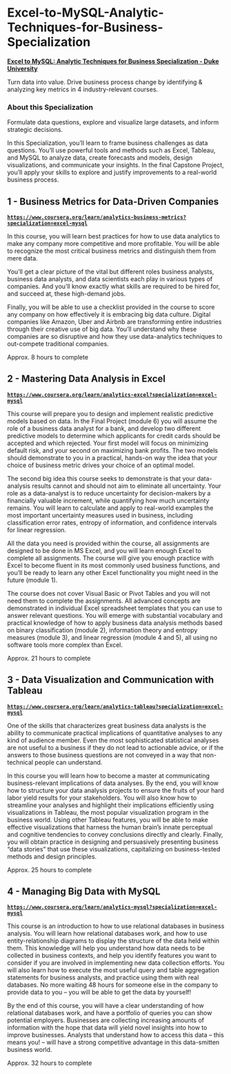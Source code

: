 # Excel-to-MySQL-Analytic-Techniques-for-Business-Specialization

**[Excel to MySQL: Analytic Techniques for Business Specialization - Duke University](https://www.coursera.org/specializations/excel-mysql "Specialization Description")**

Turn data into value. Drive business process change by identifying & analyzing key metrics in 4 industry-relevant courses.

### About this Specialization

Formulate data questions, explore and visualize large datasets, and inform strategic decisions.

In this Specialization, you’ll learn to frame business challenges as data questions. You’ll use powerful tools and methods such as Excel, Tableau, and MySQL to analyze data, create forecasts and models, design visualizations, and communicate your insights. In the final Capstone Project, you’ll apply your skills to explore and justify improvements to a real-world business process.

## 1 - Business Metrics for Data-Driven Companies

**[`https://www.coursera.org/learn/analytics-business-metrics?specialization=excel-mysql`](https://www.coursera.org/learn/analytics-business-metrics?specialization=excel-mysql "course Description")**

In this course, you will learn best practices for how to use data analytics to make any company more competitive and more profitable. You will be able to recognize the most critical business metrics and distinguish them from mere data.

You’ll get a clear picture of the vital but different roles business analysts, business data analysts, and data scientists each play in various types of companies. And you’ll know exactly what skills are required to be hired for, and succeed at, these high-demand jobs.
 
Finally, you will be able to use a checklist provided in the course to score any company on how effectively it is embracing big data culture. Digital companies like Amazon, Uber and Airbnb are transforming entire industries through their creative use of big data. You’ll understand why these companies are so disruptive and how they use data-analytics techniques to out-compete traditional companies.

Approx. 8 hours to complete

## 2 - Mastering Data Analysis in Excel

**[`https://www.coursera.org/learn/analytics-excel?specialization=excel-mysql`](https://www.coursera.org/learn/analytics-excel?specialization=excel-mysql "Course Description")**

This course will prepare you to design and implement realistic predictive models based on data. In the Final Project (module 6) you will assume the role of a business data analyst for a bank, and develop two different predictive models to determine which applicants for credit cards should be accepted and which rejected. Your first model will focus on minimizing default risk, and your second on maximizing bank profits. The two models should demonstrate to you in a practical, hands-on way the idea that your choice of business metric drives your choice of an optimal model.

The second big idea this course seeks to demonstrate is that your data-analysis results cannot and should not aim to eliminate all uncertainty. Your role as a data-analyst is to reduce uncertainty for decision-makers by a financially valuable increment, while quantifying how much uncertainty remains. You will learn to calculate and apply to real-world examples the most important uncertainty measures used in business, including classification error rates, entropy of information, and confidence intervals for linear regression.

All the data you need is provided within the course, all assignments are designed to be done in MS Excel, and you will learn enough Excel to complete all assignments. The course will give you enough practice with Excel to become fluent in its most commonly used business functions, and you’ll be ready to learn any other Excel functionality you might need in the future (module 1).

The course does not cover Visual Basic or Pivot Tables and you will not need them to complete the assignments. All advanced concepts are demonstrated in individual Excel spreadsheet templates that you can use to answer relevant questions. You will emerge with substantial vocabulary and practical knowledge of how to apply business data analysis methods based on binary classification (module 2), information theory and entropy measures (module 3), and linear regression (module 4 and 5), all using no software tools more complex than Excel.

Approx. 21 hours to complete

## 3 - Data Visualization and Communication with Tableau

**[`https://www.coursera.org/learn/analytics-tableau?specialization=excel-mysql`](https://www.coursera.org/learn/analytics-tableau?specialization=excel-mysql "Course Description")**

One of the skills that characterizes great business data analysts is the ability to communicate practical implications of quantitative analyses to any kind of audience member.  Even the most sophisticated statistical analyses are not useful to a business if they do not lead to actionable advice, or if the answers to those business questions are not conveyed in a way that non-technical people can understand.  

In this course you will learn how to become a master at communicating business-relevant implications of data analyses.  By the end, you will know how to structure your data analysis projects to ensure the fruits of your hard labor yield results for your stakeholders.  You will also know how to streamline your analyses and highlight their implications efficiently using visualizations in Tableau, the most popular visualization program in the business world.  Using other Tableau features, you will be able to make effective visualizations that harness the human brain’s innate perceptual and cognitive tendencies to convey conclusions directly and clearly.  Finally, you will obtain practice in designing and persuasively presenting business “data stories” that use these visualizations, capitalizing on business-tested methods and design principles.

Approx. 25 hours to complete

## 4 - Managing Big Data with MySQL

**[`https://www.coursera.org/learn/analytics-mysql?specialization=excel-mysql`](https://www.coursera.org/learn/analytics-mysql?specialization=excel-mysql "Course Description")**

This course is an introduction to how to use relational databases in business analysis.  You will learn how relational databases work, and how to use entity-relationship diagrams to display the structure of the data held within them.  This knowledge will help you understand how data needs to be collected in business contexts, and help you identify features you want to consider if you are involved in implementing new data collection efforts.  You will also learn how to execute the most useful query and table aggregation statements for business analysts, and practice using them with real databases. No more waiting 48 hours for someone else in the company to provide data to you – you will be able to get the data by yourself!

By the end of this course, you will have a clear understanding of how relational databases work, and have a portfolio of queries you can show potential employers. Businesses are collecting increasing amounts of information with the hope that data will yield novel insights into how to improve businesses. Analysts that understand how to access this data – this means you! – will have a strong competitive advantage in this data-smitten business world.

Approx. 32 hours to complete
